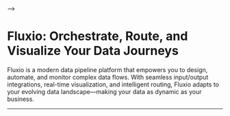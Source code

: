 <!-- Place your logo image below this line
<!-- <p align="center">
  <img src="./docs/images/fluxio-logo-600.png" alt="Fluxio Logo" width="320"/>
</p> -->
-->

# Fluxio: Orchestrate, Route, and Visualize Your Data Journeys

Fluxio is a modern data pipeline platform that empowers you to design, automate, and monitor complex data flows. With seamless input/output integrations, real-time visualization, and intelligent routing, Fluxio adapts to your evolving data landscape—making your data as dynamic as your business.

---

<!-- Add more sections below as needed, such as Features, Getting Started, Documentation, etc. -->